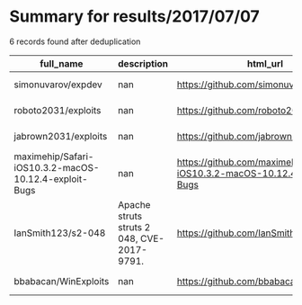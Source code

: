 
# Summary for results/2017/07/07
    
6 records found after deduplication

| full_name | description | html_url | matched_list | matched_count | pushed_at | size | stargazers_count | language | forks_count |
|-------------------------------------------------------|--------------------------------------------|--------------------------------------------------------------------------|----------------|-----------------|---------------------------|--------|--------------------|------------|---------------|
| simonuvarov/expdev | nan | https://github.com/simonuvarov/expdev | ['exploit'] | 1 | 2017-07-07 11:58:16+00:00 | 187922 | 23 | Python | 15 |
| roboto2031/exploits | nan | https://github.com/roboto2031/exploits | ['exploit'] | 1 | 2017-07-07 02:17:32+00:00 | 0 | 0 | | 0 |
| jabrown2031/exploits | nan | https://github.com/jabrown2031/exploits | ['exploit'] | 1 | 2017-07-07 02:21:56+00:00 | 0 | 0 | | 0 |
| maximehip/Safari-iOS10.3.2-macOS-10.12.4-exploit-Bugs | nan | https://github.com/maximehip/Safari-iOS10.3.2-macOS-10.12.4-exploit-Bugs | ['exploit'] | 1 | 2017-07-07 22:46:03+00:00 | 27 | 84 | C | 20 |
| IanSmith123/s2-048 | Apache struts struts 2 048, CVE-2017-9791. | https://github.com/IanSmith123/s2-048 | ['cve-2'] | 1 | 2017-07-07 17:10:50+00:00 | 5 | 2 | Python | 0 |
| bbabacan/WinExploits | nan | https://github.com/bbabacan/WinExploits | ['exploit'] | 1 | 2017-07-07 19:06:40+00:00 | 40418 | 1 | Python | 2 |
